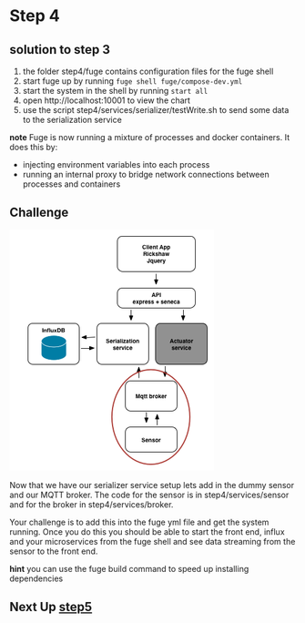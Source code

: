 # Step 4

## solution to step 3

1. the folder step4/fuge contains configuration files for the fuge shell
2. start fuge up by running `fuge shell fuge/compose-dev.yml`
3. start the system in the shell by running `start all`
4. open http://localhost:10001 to view the chart
5. use the script step4/services/serializer/testWrite.sh to send some data to the serialization service

__note__ Fuge is now running a mixture of processes and docker containers. It does this by:

* injecting environment variables into each process
* running an internal proxy to bridge network connections between processes and containers

## Challenge
![image](../docs/step4.png)

Now that we have our serializer service setup lets add in the dummy sensor and
our MQTT broker. The code for the sensor is in step4/services/sensor and for the
broker in step4/services/broker.

Your challenge is to add this into the fuge yml file and get the system running.
Once you do this you should be able to start the front end, influx and your
microservices from the fuge shell and see data streaming from the sensor to the
front end.

__hint__ you can use the fuge build command to speed up installing dependencies

## Next Up [step5](../step5/README.md)
